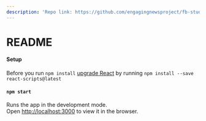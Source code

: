 ```yaml
---
description: 'Repo link: https://github.com/engagingnewsproject/fb-study'
---
```


# README

#### Setup

Before you run `npm install` [upgrade React](https://betterprogramming.pub/upgrade-create-react-app-based-projects-to-version-4-cra-4-d7962aee11a6) by running `npm install --save react-scripts@latest`

#### `npm start`

Runs the app in the development mode.\
Open [http://localhost:3000](http://localhost:3000/) to view it in the browser.
